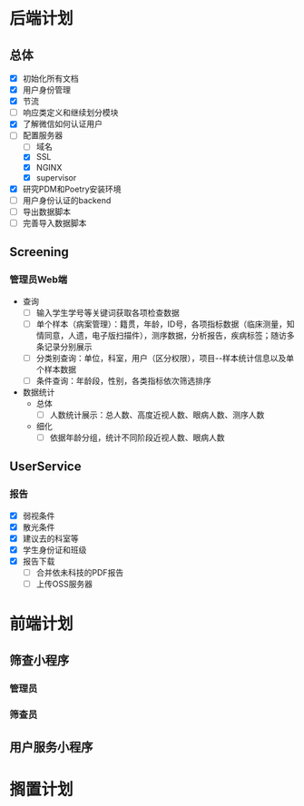 # 后端计划

## 总体

- [x] 初始化所有文档
- [x] 用户身份管理
- [x] 节流
- [ ] 响应类定义和继续划分模块
- [x] 了解微信如何认证用户
- [ ] 配置服务器
    - [ ] 域名
    - [x] SSL
    - [x] NGINX
    - [x] supervisor
- [x] 研究PDM和Poetry安装环境
- [ ] 用户身份认证的backend
- [ ] 导出数据脚本
- [ ] 完善导入数据脚本

## Screening

### 管理员Web端

- 查询
    - [ ] 输入学生学号等关键词获取各项检查数据
    - [ ] 单个样本（病案管理）：籍贯，年龄，ID号，各项指标数据（临床测量，知情同意，人遗，电子版扫描件），测序数据，分析报告，疾病标签；随访多条记录分别展示
    - [ ] 分类别查询：单位，科室，用户（区分权限），项目--样本统计信息以及单个样本数据
    - [ ] 条件查询：年龄段，性别，各类指标依次筛选排序
- 数据统计
    - 总体
        - [ ] 人数统计展示：总人数、高度近视人数、眼病人数、测序人数
    - 细化
        - [ ] 依据年龄分组，统计不同阶段近视人数、眼病人数

## UserService

### 报告

- [x] 弱视条件
- [x] 散光条件
- [x] 建议去的科室等
- [x] 学生身份证和班级
- [x] 报告下载
    - [ ] 合并依未科技的PDF报告
    - [ ] 上传OSS服务器

# 前端计划

## 筛查小程序

### 管理员

### 筛查员

## 用户服务小程序

# 搁置计划
